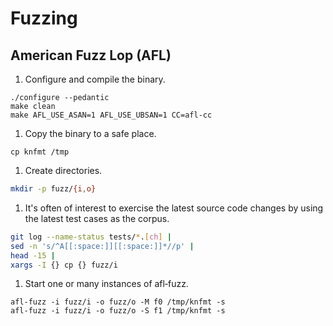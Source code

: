 # Fuzzing

## American Fuzz Lop (AFL)

1. Configure and compile the binary.

```
./configure --pedantic
make clean
make AFL_USE_ASAN=1 AFL_USE_UBSAN=1 CC=afl‐cc
```

1. Copy the binary to a safe place.

```
cp knfmt /tmp
```

1. Create directories.

```sh
mkdir -p fuzz/{i,o}
```

1. It's often of interest to exercise the latest source code changes by using
   the latest test cases as the corpus.

```sh
git log --name-status tests/*.[ch] |
sed -n 's/^A[[:space:]][[:space:]]*//p' |
head -15 |
xargs -I {} cp {} fuzz/i
```

1. Start one or many instances of afl‐fuzz.

```
afl‐fuzz ‐i fuzz/i ‐o fuzz/o ‐M f0 /tmp/knfmt -s
afl‐fuzz ‐i fuzz/i ‐o fuzz/o ‐S f1 /tmp/knfmt -s
```
